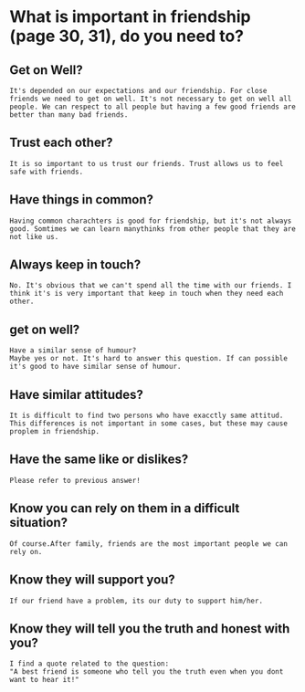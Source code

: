 # What is important in friendship (page 30, 31), do you need to?

## Get on Well?

    It's depended on our expectations and our friendship. For close friends we need to get on well. It's not necessary to get on well all people. We can respect to all people but having a few good friends are better than many bad friends.

## Trust each other?

    It is so important to us trust our friends. Trust allows us to feel safe with friends.

## Have things in common?

    Having common charachters is good for friendship, but it's not always good. Somtimes we can learn manythinks from other people that they are not like us.     

## Always keep in touch?

    No. It's obvious that we can't spend all the time with our friends. I think it's is very important that keep in touch when they need each other.

## get on well?

    Have a similar sense of humour?
    Maybe yes or not. It's hard to answer this question. If can possible it's good to have similar sense of humour.

## Have similar attitudes?

    It is difficult to find two persons who have exacctly same attitud. This differences is not important in some cases, but these may cause proplem in friendship.

## Have the same like or dislikes?

    Please refer to previous answer!

## Know you can rely on them in a difficult situation?

    Of course.After family, friends are the most important people we can rely on.

## Know they will support you?

    If our friend have a problem, its our duty to support him/her.

## Know they will tell you the truth and honest with you?

    I find a quote related to the question:
    "A best friend is someone who tell you the truth even when you dont want to hear it!"
